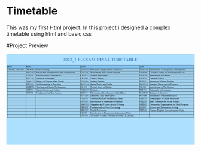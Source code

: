 # Timetable

This was my first Html project.
In this project i designed a complex timetable using html and basic css

#Project Preview

<p>
	<img src="capture.PNG">
</p>
